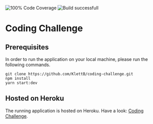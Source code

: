 ![100% Code Coverage](https://shields.io/badge/coverage-100%25-brightgreen) ![Build successfull](https://img.shields.io/badge/build-passing-brightgreen) 

# Coding Challenge

## Prerequisites

In order to run the application on your local machine, please run the following commands.
```
git clone https://github.com/KlettB/coding-challenge.git
npm install
yarn start:dev
```

## Hosted on Heroku

The running application is hosted on Heroku. Have a look: [Coding Challenge](https://kinexon-drivers.herokuapp.com/).
